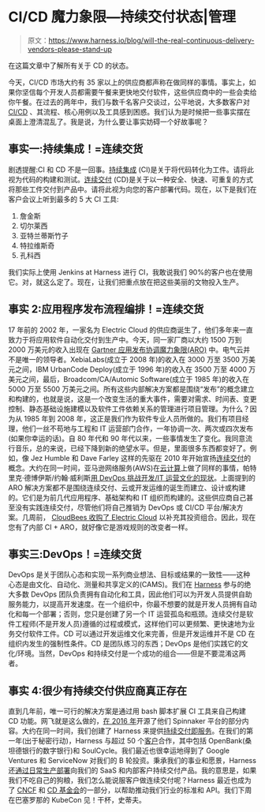 # CI/CD 魔力象限—持续交付状态|管理

> 原文：<https://www.harness.io/blog/will-the-real-continuous-delivery-vendors-please-stand-up>

在这篇文章中了解所有关于 CD 的状态。

今天，CI/CD 市场大约有 35 家以上的供应商都声称在做同样的事情。事实上，如果你坚信每个开发人员都需要午餐来更快地交付软件，这些供应商中的一些会卖给你午餐。在过去的两年中，我们与数千名客户交谈过，公平地说，大多数客户对 [CI/CD](https://harness.io/blog/what-is-ci-cd/) 、其流程、核心用例以及工具感到困惑。我们认为是时候把一些事实摆在桌面上澄清混乱了。我是说，为什么要让事实妨碍一个好故事呢？

## 事实一:持续集成！=连续交货

剧透提醒:CI 和 CD 不是一回事。[持续集成](https://en.wikipedia.org/wiki/Continuous_integration) (CI)是关于将代码转化为工件。请将此视为代码的构建和测试。[连续交付](https://en.wikipedia.org/wiki/Continuous_delivery) (CD)是关于以一种安全、快速、可重复的方式将那些工件交付到产品中。请将此视为向您的客户部署代码。现在，以下是我们在客户会议上听到最多的 5 大 CI 工具:

1.  詹金斯
2.  切尔莱西
3.  亚特兰蒂斯竹子
4.  特拉维斯奇
5.  孔科西

我们实际上使用 Jenkins at Harness 进行 CI，我敢说我们 90%的客户也在使用它。对，就这么定了。现在，让我们把重点放在把这些美丽的文物投入生产。

## 事实 2:应用程序发布流程编排！=连续交货

17 年前的 2002 年，一家名为 Electric Cloud 的供应商诞生了，他们多年来一直致力于将应用软件自动化交付到生产中。今天，同一家厂商以大约 1500 万到 2000 万美元的收入出现在 [Gartner 应用发布协调魔力象限(ARO)](https://www.gartner.com/document/3889022?ref=solrAll&refval=222508359&qid=e1d82c697bf9284d9c5c5ffbad84) 中。电气云并不是唯一的领导者。XebiaLabs(成立于 2008 年)的收入在 3000 万至 3500 万美元之间，IBM UrbanCode Deploy(成立于 1996 年)的收入在 3500 万至 4000 万美元之间，最后，Broadcom/CA/Automic Software(成立于 1985 年)的收入在 5000 万至 5500 万美元之间。所有这些内部解决方案都是围绕“发布”的概念建立和构建的，也就是说，这是一个改变生活的重大事件，需要对需求、时间表、变更控制、静态基础设施建模以及软件工件依赖关系的管理进行项目管理。为什么？因为从 1985 年到 2008 年，这正是我们作为软件专业人员所做的。我们有项目经理，他们一丝不苟地与工程和 IT 运营部门合作，一年协调一次、两次或四次发布(如果你幸运的话)。自 80 年代和 90 年代以来，一些事情发生了变化。我同意流行音乐，总的来说，已经下降到新的绝望水平。但是，里面很多东西都变好了。例如，像 Jez Humble 和 Dave Farley 这样的先驱在 2010 年开始宣扬[连续交付](https://continuousdelivery.com/)的概念。大约在同一时间，亚马逊网络服务(AWS)在[云计算](https://aws.amazon.com/)上做了同样的事情，帕特里克·德博伊斯/约翰·威利斯[用 DevOps 挑战开发/IT 运营文化的现状](https://www.linux.com/blog/what-devops-patrick-debois-explains)。上面提到的 ARO 解决方案都不是围绕连续交付、云或开发运维的诞生而建立、设计或构建的。它们是为前几代应用程序、基础架构和 IT 组织而构建的。这些供应商自己甚至没有实践连续交付，尽管他们将自己推销为 DevOps 或 CI/CD 平台/解决方案。几周前， [CloudBees 收购了 Electric Cloud](https://venturebeat.com/2019/04/18/cloudbees-acquires-software-automation-startup-electric-cloud/) 以补充其投资组合。因此，现在您有了内部 CI + ARO，就好像它是游戏规则的改变者一样。

## 事实三:DevOps！=连续交货

DevOps 是关于团队心态和实现一系列商业想法、目标或结果的一致性——这种心态是由文化、自动化、测量和共享定义的(CAMS)。我们在 [Harness](https://harness.io) 参与的绝大多数 DevOps 团队负责拥有自动化和工具，因此他们可以为开发人员提供自助服务能力，以提高开发速度。在一个组织中，你最不想要的就是开发人员拥有自动化和每一个部署；否则，您只是创建了另一个 IT 运营孤岛和瓶颈。连续交付是软件工程师(不是开发人员)遵循的过程或模式，这样他们可以更频繁、更快速地为业务交付软件工件。CD 可以通过开发运维文化来完善，但是开发运维并不是 CD 在组织内发生的强制性条件。CD 是团队练习的东西；DevOps 是他们实践它的文化/环境。当然，DevOps 和持续交付是一个成功的组合——但是不要混淆这两者。

## 事实 4:很少有持续交付供应商真正存在

直到几年前，唯一可行的解决方案是通过用 bash 脚本扩展 CI 工具来自己构建 CD 功能。网飞就是这么做的，[在 2016 年](https://wikibon.com/netflix-highlights-the-evolution-of-cloud-platforms-with-spinnaker/)开源了他们 Spinnaker 平台的部分内容。大约在同一时间，我们创建了 Harness 来提供[持续交付即服务](https://harness.io/harness-continuous-delivery/)。在我们的第一年(出于秘密行动)，Harness 与超过 50 个[客户](https://harness.io/customers/)合作，其中包括 OpenBank(桑坦德银行的数字银行)和 SoulCycle。我们最近也很幸运地得到了 Google Ventures 和 ServiceNow 对我们的 B 轮投资。秉承我们的事业和愿景，Harness 还[通过日常生产部署](https://harness.io/2017/11/harness-uses-harness-deploy-harness-io-not-jyoti-said/)向我们的 SaaS 和内部客户持续交付产品。我的意思是，如果我们不吃自己的狗粮，我们怎么能说服客户做连续交付呢？Harness 最近也成为了 [CNCF](https://www.cncf.io/) 和 [CD 基金会](https://cd.foundation/)的一部分，以帮助推动我们行业的标准和 API。我们下周在巴塞罗那的 KubeCon 见！干杯，史蒂夫。
